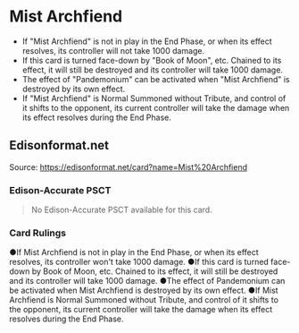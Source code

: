 # Mist Archfiend

*   If "Mist Archfiend" is not in play in the End Phase, or when its effect resolves, its controller will not take 1000 damage.
*   If this card is turned face-down by "Book of Moon", etc. Chained to its effect, it will still be destroyed and its controller will take 1000 damage.
*   The effect of "Pandemonium" can be activated when "Mist Archfiend" is destroyed by its own effect.
*   If "Mist Archfiend" is Normal Summoned without Tribute, and control of it shifts to the opponent, its current controller will take the damage when its effect resolves during the End Phase.

## Edisonformat.net

Source: https://edisonformat.net/card?name=Mist%20Archfiend

### Edison-Accurate PSCT

> No Edison-Accurate PSCT available for this card.

### Card Rulings

●If Mist Archfiend is not in play in the End Phase, or when its effect resolves, its controller won't take 1000 damage.
●If this card is turned face-down by Book of Moon, etc. Chained to its effect, it will still be destroyed and its controller will take 1000 damage.
●The effect of Pandemonium can be activated when Mist Archfiend is destroyed by its own effect.
●If Mist Archfiend is Normal Summoned without Tribute, and control of it shifts to the opponent, its current controller will take the damage when its effect resolves during the End Phase.
            